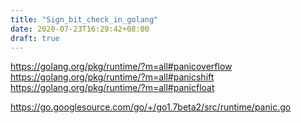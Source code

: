 ```yaml
---
title: "Sign_bit_check_in_golang"
date: 2020-07-23T16:29:42+08:00
draft: true
---
```


https://golang.org/pkg/runtime/?m=all#panicoverflow
https://golang.org/pkg/runtime/?m=all#panicshift
https://golang.org/pkg/runtime/?m=all#panicfloat


https://go.googlesource.com/go/+/go1.7beta2/src/runtime/panic.go

